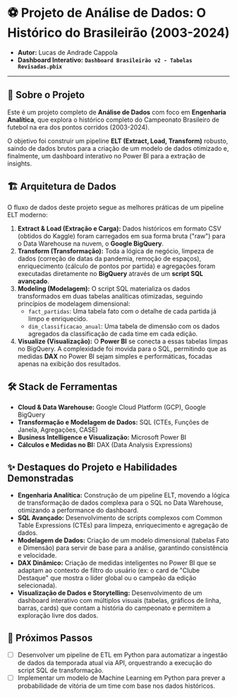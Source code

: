 # ⚽ Projeto de Análise de Dados: O Histórico do Brasileirão (2003-2024)

* **Autor:** Lucas de Andrade Cappola
* **Dashboard Interativo:** **`Dashboard Brasileirão v2 - Tabelas Revisadas.pbix`**

---

## 📄 Sobre o Projeto

Este é um projeto completo de **Análise de Dados** com foco em **Engenharia Analítica**, que explora o histórico completo do Campeonato Brasileiro de futebol na era dos pontos corridos (2003-2024).

O objetivo foi construir um pipeline **ELT (Extract, Load, Transform)** robusto, saindo de dados brutos para a criação de um modelo de dados otimizado e, finalmente, um dashboard interativo no Power BI para a extração de insights.

## 🏗️ Arquitetura de Dados

O fluxo de dados deste projeto segue as melhores práticas de um pipeline ELT moderno:

1.  **Extract & Load (Extração e Carga):** Dados históricos em formato CSV (obtidos do Kaggle) foram carregados em sua forma bruta ("raw") para o Data Warehouse na nuvem, o **Google BigQuery**.
2.  **Transform (Transformação):** Toda a lógica de negócio, limpeza de dados (correção de datas da pandemia, remoção de espaços), enriquecimento (cálculo de pontos por partida) e agregações foram executadas diretamente no **BigQuery** através de um **script SQL avançado**.
3.  **Modeling (Modelagem):** O script SQL materializa os dados transformados em duas tabelas analíticas otimizadas, seguindo princípios de modelagem dimensional:
    * `fact_partidas`: Uma tabela fato com o detalhe de cada partida já limpo e enriquecido.
    * `dim_classificacao_anual`: Uma tabela de dimensão com os dados agregados da classificação de cada time em cada edição.
4.  **Visualize (Visualização):** O **Power BI** se conecta a essas tabelas limpas no BigQuery. A complexidade foi movida para o SQL, permitindo que as medidas **DAX** no Power BI sejam simples e performáticas, focadas apenas na exibição dos resultados.

## 🛠️ Stack de Ferramentas

* **Cloud & Data Warehouse:** Google Cloud Platform (GCP), Google BigQuery
* **Transformação e Modelagem de Dados:** SQL (CTEs, Funções de Janela, Agregações, CASE)
* **Business Intelligence e Visualização:** Microsoft Power BI
* **Cálculos e Medidas no BI:** DAX (Data Analysis Expressions)

## ✨ Destaques do Projeto e Habilidades Demonstradas

* **Engenharia Analítica:** Construção de um pipeline ELT, movendo a lógica de transformação de dados complexa para o SQL no Data Warehouse, otimizando a performance do dashboard.
* **SQL Avançado:** Desenvolvimento de scripts complexos com Common Table Expressions (CTEs) para limpeza, enriquecimento e agregação de dados.
* **Modelagem de Dados:** Criação de um modelo dimensional (tabelas Fato e Dimensão) para servir de base para a análise, garantindo consistência e velocidade.
* **DAX Dinâmico:** Criação de medidas inteligentes no Power BI que se adaptam ao contexto de filtro do usuário (ex: o card de "Clube Destaque" que mostra o líder global ou o campeão da edição selecionada).
* **Visualização de Dados e Storytelling:** Desenvolvimento de um dashboard interativo com múltiplos visuais (tabelas, gráficos de linha, barras, cards) que contam a história do campeonato e permitem a exploração livre dos dados.

## 🔮 Próximos Passos
- [ ] Desenvolver um pipeline de ETL em Python para automatizar a ingestão de dados da temporada atual via API, orquestrando a execução do script SQL de transformação.
- [ ] Implementar um modelo de Machine Learning em Python para prever a probabilidade de vitória de um time com base nos dados históricos.
